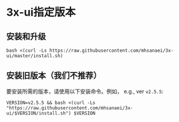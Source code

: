 # 3x-ui指定版本
## 安装和升级

```
bash <(curl -Ls https://raw.githubusercontent.com/mhsanaei/3x-ui/master/install.sh)
```

## 安装旧版本（我们不推荐）

要安装所需的版本，请使用以下安装命令。例如， e.g., ver `v2.5.5`:

```
VERSION=v2.5.5 && bash <(curl -Ls "https://raw.githubusercontent.com/mhsanaei/3x-ui/$VERSION/install.sh") $VERSION
```
